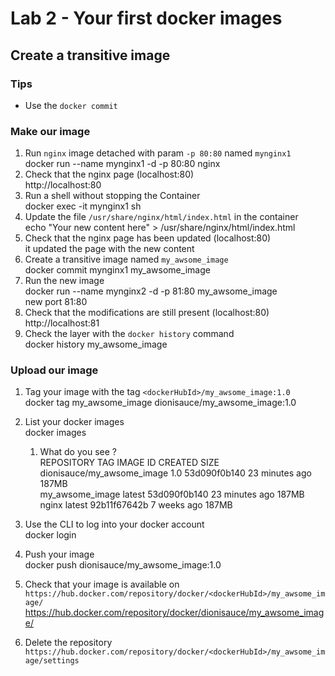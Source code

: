 # Lab 2 - Your first docker images

## Create a transitive image

### Tips

- Use the `docker commit`

### Make our image

1. Run `nginx` image detached with param `-p 80:80` named `mynginx1`
<br> docker run --name mynginx1 -d -p 80:80 nginx
2. Check that the nginx page (localhost:80)
<br> http://localhost:80
3. Run a shell without stopping the Container
<br> docker exec -it mynginx1 sh
4. Update the file `/usr/share/nginx/html/index.html` in the container
<br> echo "Your new content here" > /usr/share/nginx/html/index.html
5. Check that the nginx page has been updated (localhost:80)
<br> it updated the page with the new content
6. Create a transitive image named `my_awsome_image`
<br> docker commit mynginx1 my_awsome_image
7. Run the new image
<br> docker run --name mynginx2 -d -p 81:80 my_awsome_image
<br> new port 81:80
8. Check that the modifications are still present (localhost:80)
<br> http://localhost:81
9. Check the layer with the `docker history` command
<br> docker history my_awsome_image

### Upload our image

1. Tag your image with the tag `<dockerHubId>/my_awsome_image:1.0`
<br>  docker tag my_awsome_image dionisauce/my_awsome_image:1.0
2. List your docker images
<br> docker images
   1. What do you see ?
   <br> REPOSITORY                   TAG       IMAGE ID       CREATED          SIZE
<br> dionisauce/my_awsome_image   1.0       53d090f0b140   23 minutes ago   187MB
<br> my_awsome_image              latest    53d090f0b140   23 minutes ago   187MB
<br> nginx                        latest    92b11f67642b   7 weeks ago      187MB

3. Use the CLI to log into your docker account
<br> docker login
4. Push your image
<br> docker push dionisauce/my_awsome_image:1.0
5. Check that your image is available on `https://hub.docker.com/repository/docker/<dockerHubId>/my_awsome_image/`
<br> https://hub.docker.com/repository/docker/dionisauce/my_awsome_image/
6. Delete the repository `https://hub.docker.com/repository/docker/<dockerHubId>/my_awsome_image/settings`
<br> 